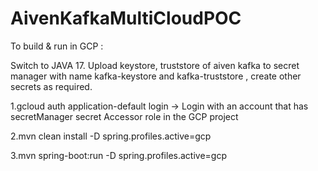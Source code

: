 # AivenKafkaMultiCloudPOC


To build & run in GCP :

Switch to JAVA 17.
Upload keystore, truststore of aiven kafka to secret manager with name kafka-keystore and kafka-truststore , create other secrets as required.

1.gcloud auth application-default login  ->  Login with an account that has secretManager secret Accessor role in the GCP project

2.mvn clean install -D spring.profiles.active=gcp

3.mvn spring-boot:run  -D spring.profiles.active=gcp


